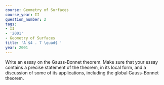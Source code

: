 ```yaml
---
course: Geometry of Surfaces
course_year: II
question_number: 2
tags:
- II
- '2001'
- Geometry of Surfaces
title: 'A $4 . 7 \quad$ '
year: 2001
---
```



Write an essay on the Gauss-Bonnet theorem. Make sure that your essay contains a precise statement of the theorem, in its local form, and a discussion of some of its applications, including the global Gauss-Bonnet theorem.